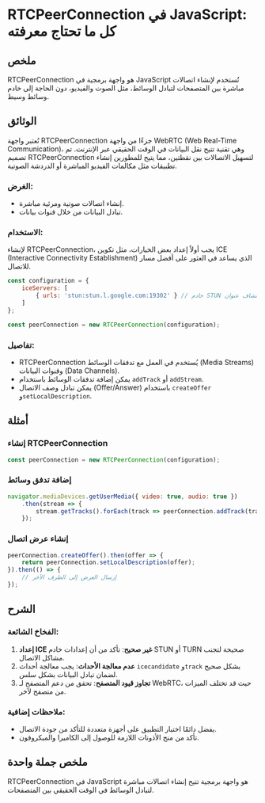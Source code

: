 <!--
Meta Description: # RTCPeerConnection في JavaScript: كل ما تحتاج معرفته ## ملخص RTCPeerConnection هو واجهة برمجية في JavaScript تُستخدم لإنشاء اتصالات مباشرة بين المتصف...
Meta Keywords: rtcpeerconnection, javascript, إنشاء, peerconnection, واجهة
-->

# RTCPeerConnection في JavaScript: كل ما تحتاج معرفته

## ملخص
RTCPeerConnection هو واجهة برمجية في JavaScript تُستخدم لإنشاء اتصالات مباشرة بين المتصفحات لتبادل الوسائط، مثل الصوت والفيديو، دون الحاجة إلى خادم وسائط وسيط.

## الوثائق
تُعتبر واجهة RTCPeerConnection جزءًا من واجهة WebRTC (Web Real-Time Communication)، وهي تقنية تتيح نقل البيانات في الوقت الحقيقي عبر الإنترنت. تم تصميم RTCPeerConnection لتسهيل الاتصالات بين نقطتين، مما يتيح للمطورين إنشاء تطبيقات مثل مكالمات الفيديو المباشرة أو الدردشة الصوتية.

### الغرض:
- إنشاء اتصالات صوتية ومرئية مباشرة.
- تبادل البيانات من خلال قنوات بيانات.

### الاستخدام:
لإنشاء RTCPeerConnection، يجب أولاً إعداد بعض الخيارات، مثل تكوين ICE (Interactive Connectivity Establishment) الذي يساعد في العثور على أفضل مسار للاتصال.

```javascript
const configuration = {
    iceServers: [
        { urls: 'stun:stun.l.google.com:19302' } // خادم STUN لمساعدتك في اكتشاف عنوان IP
    ]
};

const peerConnection = new RTCPeerConnection(configuration);
```

### تفاصيل:
- RTCPeerConnection يُستخدم في العمل مع تدفقات الوسائط (Media Streams) وقنوات البيانات (Data Channels).
- يمكن إضافة تدفقات الوسائط باستخدام `addTrack` أو `addStream`.
- يمكن تبادل وصف الاتصال (Offer/Answer) باستخدام `createOffer` و`setLocalDescription`.

## أمثلة
### إنشاء RTCPeerConnection
```javascript
const peerConnection = new RTCPeerConnection(configuration);
```

### إضافة تدفق وسائط
```javascript
navigator.mediaDevices.getUserMedia({ video: true, audio: true })
    .then(stream => {
        stream.getTracks().forEach(track => peerConnection.addTrack(track, stream));
    });
```

### إنشاء عرض اتصال
```javascript
peerConnection.createOffer().then(offer => {
    return peerConnection.setLocalDescription(offer);
}).then(() => {
    // إرسال العرض إلى الطرف الآخر
});
```

## الشرح
### الفخاخ الشائعة:
1. **إعداد ICE غير صحيح**: تأكد من أن إعدادات خادم STUN أو TURN صحيحة لتجنب مشاكل الاتصال.
2. **عدم معالجة الأحداث**: يجب معالجة أحداث `icecandidate` و`track` بشكل صحيح لضمان تبادل البيانات بشكل سلس.
3. **تجاوز قيود المتصفح**: تحقق من دعم المتصفح لـ WebRTC، حيث قد تختلف الميزات من متصفح لآخر.

### ملاحظات إضافية:
- يفضل دائمًا اختبار التطبيق على أجهزة متعددة للتأكد من جودة الاتصال.
- تأكد من منح الأذونات اللازمة للوصول إلى الكاميرا والميكروفون.

## ملخص جملة واحدة
RTCPeerConnection في JavaScript هو واجهة برمجية تتيح إنشاء اتصالات مباشرة لتبادل الوسائط في الوقت الحقيقي بين المتصفحات.